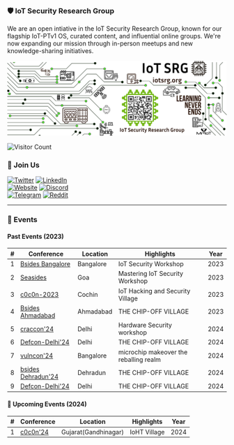
### 🛡️ IoT Security Research Group

We are an open intiative in the IoT Security Research Group, known for our flagship IoT-PTv1 OS, curated content, and influential online groups. We're now expanding our mission through in-person meetups and new knowledge-sharing initiatives.

![IoTSRG Logo](/iot/banner.png)

![Visitor Count](https://komarev.com/ghpvc/?username=iotsecurity1010&color=dc143c)

### 🤝 Join Us

[![Twitter](https://img.shields.io/badge/Twitter-1DA1F2?style=for-the-badge&logo=twitter&logoColor=white)](https://twitter.com/iotsecurity101) [![LinkedIn](https://img.shields.io/badge/LinkedIn-0077B5?style=for-the-badge&logo=linkedin&logoColor=white)](https://www.linkedin.com/groups/14064371/)  
[![Website](https://img.shields.io/badge/website-000000?style=for-the-badge&logo=About.me&logoColor=white)](https://iotsecurity101.org/)  [![Discord](https://img.shields.io/badge/Discord-5865F2?style=for-the-badge&logo=discord&logoColor=white)](https://discord.gg/WRPePTBS2Q)  
[![Telegram](https://img.shields.io/badge/Telegram-2CA5E0?style=for-the-badge&logo=telegram&logoColor=white)](https://t.co/PyzNrnQVSM)  [![Reddit](https://img.shields.io/badge/Reddit-FF4500?style=for-the-badge&logo=reddit&logoColor=white)](https://t.co/NPkAl8bPB3)  

---

### 📅 Events

#### Past Events (2023)

| # | Conference | Location | Highlights | Year |
|---|------------|----------|------------|------|
| 1 | [Bsides Bangalore](https://seasides.net/) | Bangalore | IoT Security Workshop | 2023 |
| 2 | [Seasides](https://seasides.net/) | Goa | Mastering IoT Security Workshop | 2023 |
| 3 | [c0c0n-2023](https://seasides.net/) | Cochin | IoT Hacking and Security Village | 2023 |
| 4 | [Bsides Ahmadabad](https://bsidesahmedabad.in/) | Ahmadabad | THE CHIP-OFF VILLAGE | 2023 |
| 5 | [craccon'24](https://www.crac-learning.com/craccon-schedule) | Delhi | Hardware Security workshop | 2024 |**
| 6 | [Defcon-Delhi'24](https://www.crac-learning.com/craccon-schedule) | Delhi | THE CHIP-OFF VILLAGE  | 2024 |**
| 7 | [vulncon'24](https://vulncon.in/village/microchip-makeover-the-reballing-realm) | Bangalore | microchip makeover the reballing realm  | 2024 |**
| 8 | [bsides Dehradun'24](https://bsidesdehradun.com/village/microchip_makeover) | Dehradun | THE CHIP-OFF VILLAGE  | 2024 |**
| 9 | [Defcon-Delhi'24](https://www.crac-learning.com/craccon-schedule) | Delhi | THE CHIP-OFF VILLAGE  | 2024 |**


#### 🌟 Upcoming Events (2024)

| # | Conference | Location | Highlights | Year |
|---|------------|----------|------------|------|
| 1 | [c0c0n'24](https://india.c0c0n.org/2024/villages#) | Gujarat(Gandhinagar) | IoHT Village  | 2024 |**

